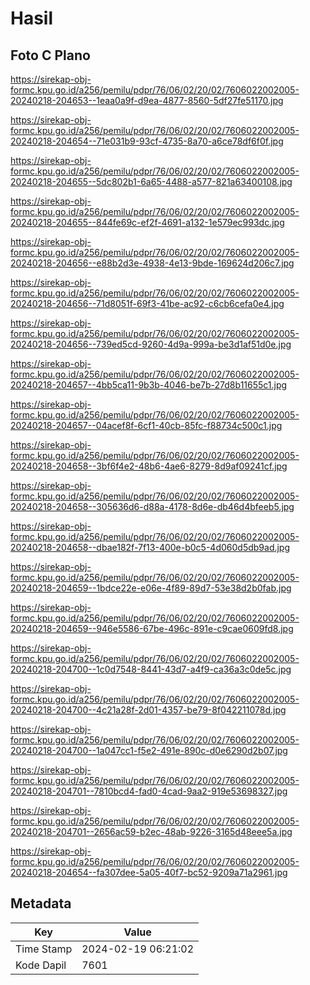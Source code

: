 # Hasil

## Foto C Plano

https://sirekap-obj-formc.kpu.go.id/a256/pemilu/pdpr/76/06/02/20/02/7606022002005-20240218-204653--1eaa0a9f-d9ea-4877-8560-5df27fe51170.jpg

https://sirekap-obj-formc.kpu.go.id/a256/pemilu/pdpr/76/06/02/20/02/7606022002005-20240218-204654--71e031b9-93cf-4735-8a70-a6ce78df6f0f.jpg

https://sirekap-obj-formc.kpu.go.id/a256/pemilu/pdpr/76/06/02/20/02/7606022002005-20240218-204655--5dc802b1-6a65-4488-a577-821a63400108.jpg

https://sirekap-obj-formc.kpu.go.id/a256/pemilu/pdpr/76/06/02/20/02/7606022002005-20240218-204655--844fe69c-ef2f-4691-a132-1e579ec993dc.jpg

https://sirekap-obj-formc.kpu.go.id/a256/pemilu/pdpr/76/06/02/20/02/7606022002005-20240218-204656--e88b2d3e-4938-4e13-9bde-169624d206c7.jpg

https://sirekap-obj-formc.kpu.go.id/a256/pemilu/pdpr/76/06/02/20/02/7606022002005-20240218-204656--71d8051f-69f3-41be-ac92-c6cb6cefa0e4.jpg

https://sirekap-obj-formc.kpu.go.id/a256/pemilu/pdpr/76/06/02/20/02/7606022002005-20240218-204656--739ed5cd-9260-4d9a-999a-be3d1af51d0e.jpg

https://sirekap-obj-formc.kpu.go.id/a256/pemilu/pdpr/76/06/02/20/02/7606022002005-20240218-204657--4bb5ca11-9b3b-4046-be7b-27d8b11655c1.jpg

https://sirekap-obj-formc.kpu.go.id/a256/pemilu/pdpr/76/06/02/20/02/7606022002005-20240218-204657--04acef8f-6cf1-40cb-85fc-f88734c500c1.jpg

https://sirekap-obj-formc.kpu.go.id/a256/pemilu/pdpr/76/06/02/20/02/7606022002005-20240218-204658--3bf6f4e2-48b6-4ae6-8279-8d9af09241cf.jpg

https://sirekap-obj-formc.kpu.go.id/a256/pemilu/pdpr/76/06/02/20/02/7606022002005-20240218-204658--305636d6-d88a-4178-8d6e-db46d4bfeeb5.jpg

https://sirekap-obj-formc.kpu.go.id/a256/pemilu/pdpr/76/06/02/20/02/7606022002005-20240218-204658--dbae182f-7f13-400e-b0c5-4d060d5db9ad.jpg

https://sirekap-obj-formc.kpu.go.id/a256/pemilu/pdpr/76/06/02/20/02/7606022002005-20240218-204659--1bdce22e-e06e-4f89-89d7-53e38d2b0fab.jpg

https://sirekap-obj-formc.kpu.go.id/a256/pemilu/pdpr/76/06/02/20/02/7606022002005-20240218-204659--946e5586-67be-496c-891e-c9cae0609fd8.jpg

https://sirekap-obj-formc.kpu.go.id/a256/pemilu/pdpr/76/06/02/20/02/7606022002005-20240218-204700--1c0d7548-8441-43d7-a4f9-ca36a3c0de5c.jpg

https://sirekap-obj-formc.kpu.go.id/a256/pemilu/pdpr/76/06/02/20/02/7606022002005-20240218-204700--4c21a28f-2d01-4357-be79-8f042211078d.jpg

https://sirekap-obj-formc.kpu.go.id/a256/pemilu/pdpr/76/06/02/20/02/7606022002005-20240218-204700--1a047cc1-f5e2-491e-890c-d0e6290d2b07.jpg

https://sirekap-obj-formc.kpu.go.id/a256/pemilu/pdpr/76/06/02/20/02/7606022002005-20240218-204701--7810bcd4-fad0-4cad-9aa2-919e53698327.jpg

https://sirekap-obj-formc.kpu.go.id/a256/pemilu/pdpr/76/06/02/20/02/7606022002005-20240218-204701--2656ac59-b2ec-48ab-9226-3165d48eee5a.jpg

https://sirekap-obj-formc.kpu.go.id/a256/pemilu/pdpr/76/06/02/20/02/7606022002005-20240218-204654--fa307dee-5a05-40f7-bc52-9209a71a2961.jpg


## Metadata

| Key        | Value               |
| ---------- | ------------------- |
| Time Stamp | 2024-02-19 06:21:02 |
| Kode Dapil | 7601                |



